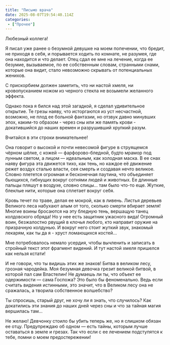 ```yaml
---
title: "Письмо врача"
date: 2025-08-07T19:54:40.114Z
categories:
 - ["Прочее"]
---
```


Любезный коллега!

Я писал уже ранее о безумной девушке на моем попечении, что бредит, не
приходя в себя, и порывается ходить по комнате, не разумея, где она
находится и что делает. Отец сдал ее мне на лечение, когда ее безумие,
вызываемое, по ее собственным словам, странными снами, которые она
видит, стало невозможно скрывать от потенциальных женихов.

С прискорбием должен заметить, что ни настой хмеля, ни кровопусканием
ножом из черного стекла не возымели желанного эффекта.

Однако пока я бился над этой загадкой, я сделал удивительное открытие.
Те грезы наяву, что исторгаются из уст несчастной, возможно, не плод ее
больной фантазии, но отзвук давно минувших эпох, каким-то образом -
через сны или же память крови - докатившийся до наших времен и
разрушивший хрупкий разум.

Вчитайся в эти строки внимательнее!

Она говорит о высокой и почти невесомой фигуре в струящемся чёрном
шёлке, с кожей — фарфорово-бледной, будто мрамор под лунным светом, а
лицом — идеальным, как холодная маска. В ее снах наяву фигура эта
движется тихо, как тень, но каждое её движение режет воздух сталью
власти, сея смерть и создавая нечто великое. Словно плетется огромная и
бесконечная паутина, что объединяет бьющихся, гибнущих вокруг сотнями
людей и животных. Ее длинные пальцы пляшут в воздухе, словно спицы… там
было что-то еще. Жуткие, блеклые нити, которые она сплетает вокруг себя.

Кровь течет по траве, делая ее мокрой, как в ливень. Листья деревьев
Великого леса набухают алым от того, сколько смерти вбирает земля!
Многие воины бросаются на эту бледную тень, вершащую танец колдовского
обряда! Но у нее есть защитник ужасного вида! Огромный воин, безжалостно
рвущий в клочья любого, кто направит оружие на призрачную колдунью. И
вокруг него стоит жуткий звук, знакомый лекарям, как ты да я - хруст
ломающихся костей…

Мне потребовалось немало усердия, чтобы вычленить и записать в стройный
текст этот фрагмент видений. И тут настой хмеля пришелся как нельзя
кстати!

И не говори, что ты видишь этих же знаков! Битва в великом лесу, грозная
чародейка. Моя безумная девочка грезит великой битвой, в которой пал сам
Властелин! Не думаешь ли ты, что объект ее одержимости — сама Госпожа?
Это было бы феноменально. Ведь если считать видения истинными, это
значит, что в Великом лесу она не сражалась, а творила собственное
волшебство?

Ты спросишь, старый друг, не хочу ли я знать, что случилось? Как
докатились эти знания до наших дней через сны и что за тайная магия
вершилась там…

Не желаю! Девчонку стоило бы убить теперь же, но я слишком обязан ее
отцу. Предупреждаю об одном — есть тайны, которым лучше оставаться в
земле и грезах. Так что если с ее лечением подступятся к тебе, помни о
моем предостережении!

